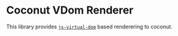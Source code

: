 # Coconut VDom Renderer

This library provides [`js-virtual-dom`](https://github.com/back2dos/js-virtual-dom) based renderering to coconut.